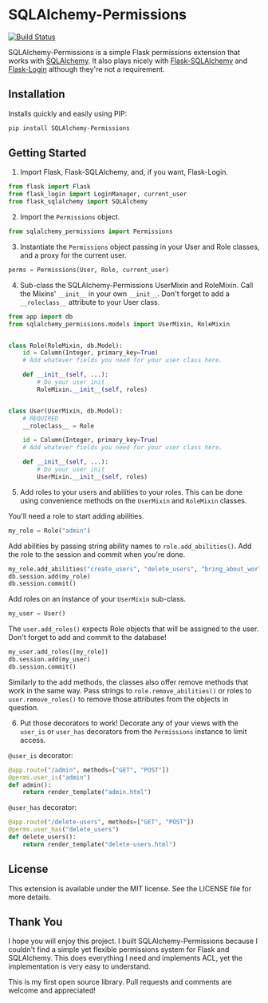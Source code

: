 # SQLAlchemy-Permissions

[![Build Status](https://travis-ci.org/LouisTrezzini/sqlalchemy-permissions.png?branch=master)](https://travis-ci.org/LouisTrezzini/sqlalchemy-permissions)

SQLAlchemy-Permissions is a simple Flask permissions extension that works with [SQLAlchemy](https://github.com/zzzeek/sqlalchemy).
It also plays nicely with [Flask-SQLAlchemy](https://github.com/mitsuhiko/flask-sqlalchemy) and [Flask-Login](https://github.com/maxcountryman/flask-login) although they're not a requirement.

## Installation

Installs quickly and easily using PIP:

```bash
pip install SQLAlchemy-Permissions
```

## Getting Started

1. Import Flask, Flask-SQLAlchemy, and, if you want, Flask-Login.

```python
from flask import Flask
from flask_login import LoginManager, current_user
from flask_sqlalchemy import SQLAlchemy
```

2. Import the `Permissions` object.

```python
from sqlalchemy_permissions import Permissions
```

3. Instantiate the `Permissions` object passing in your User and Role classes, and a proxy for the current user.

```python
perms = Permissions(User, Role, current_user)
```

4. Sub-class the SQLAlchemy-Permissions UserMixin and RoleMixin.
Call the Mixins' `__init__` in your own `__init__`.
Don't forget to add a `__roleclass__` attribute to your User class.

```python
from app import db
from sqlalchemy_permissions.models import UserMixin, RoleMixin


class Role(RoleMixin, db.Model):
    id = Column(Integer, primary_key=True)
    # Add whatever fields you need for your user class here.

    def __init__(self, ...):
        # Do your user init
        RoleMixin.__init__(self, roles)


class User(UserMixin, db.Model):
    # REQUIRED
    __roleclass__ = Role

    id = Column(Integer, primary_key=True)
    # Add whatever fields you need for your user class here.

    def __init__(self, ...):
        # Do your user init
        UserMixin.__init__(self, roles)
```

5. Add roles to your users and abilities to your roles. This can be done using convenience methods on the `UserMixin` and `RoleMixin` classes.

You'll need a role to start adding abilities.

```python
my_role = Role("admin")
```

Add abilities by passing string ability names to `role.add_abilities()`. Add the role to the session and commit when you're done.

```python
my_role.add_abilities("create_users", "delete_users", "bring_about_world_peace")
db.session.add(my_role)
db.session.commit()
```

Add roles on an instance of your `UserMixin` sub-class.

```python
my_user = User()
```

The `user.add_roles()` expects Role objects that will be assigned to the user. Don't forget to add and commit to the database!

```python
my_user.add_roles([my_role])
db.session.add(my_user)
db.session.commit()
```

Similarly to the add methods, the classes also offer remove methods that work in the same way. Pass strings to `role.remove_abilities()` or roles to `user.remove_roles()` to remove those attributes from the objects in question.

6. Put those decorators to work! Decorate any of your views with the `user_is` or `user_has` decorators from the `Permissions` instance to limit access.

`@user_is` decorator:

```python
@app.route("/admin", methods=["GET", "POST"])
@perms.user_is("admin")
def admin():
    return render_template("admin.html")
```

`@user_has` decorator:

```python
@app.route("/delete-users", methods=["GET", "POST"])
@perms.user_has("delete_users")
def delete_users():
    return render_template("delete-users.html")
```

## License

This extension is available under the MIT license. See the LICENSE file for more details.

## Thank You

I hope you will enjoy this project. I built SQLAlchemy-Permissions because I couldn't find a simple yet flexible permissions system for Flask and SQLAlchemy.
This does everything I need and implements ACL, yet the implementation is very easy to understand.

This is my first open source library. Pull requests and comments are welcome and appreciated!
